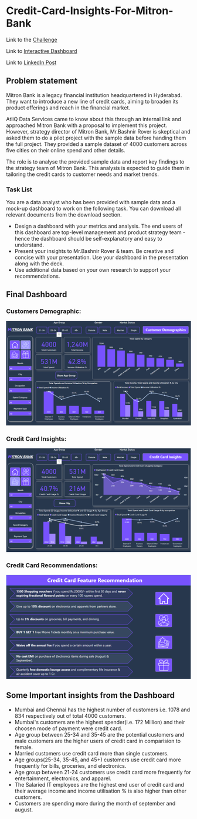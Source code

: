 # Credit-Card-Insights-For-Mitron-Bank

Link to the [Challenge](https://codebasics.io/challenge/codebasics-resume-project-challenge)

Link to [Interactive Dashboard](https://shorturl.at/zCJY1)

Link to [LinkedIn Post](https://www.linkedin.com/feed/update/urn:li:activity:7147919473310642176/)

## Problem statement

Mitron Bank is a legacy financial institution headquartered in Hyderabad. They want to introduce a new line of credit cards, aiming to broaden its product offerings and reach in the financial market. 

AtliQ Data Services came to know about this through an internal link and approached Mitron Bank with a proposal to implement this project. However, strategy director of Mitron Bank, Mr.Bashnir Rover is skeptical and asked them to do a pilot project with the sample data before handing them the full project. They provided a sample dataset of 4000 customers across five cities on their online spend and other details.

The role is to analyse the provided sample data and report key findings to the strategy team of Mitron Bank. This analysis is expected to guide them in tailoring the credit cards to customer needs and market trends. 

### Task List

You are a data analyst who has been provided with sample data and a mock-up dashboard to work on the following task. You can download all relevant documents from the download section.

- Design a dashboard with your metrics and analysis. The end users of this dashboard are top-level management and product strategy team - hence the dashboard should be self-explanatory and easy to understand.
- Present your insights to Mr.Bashnir Rover & team. Be creative and concise with your presentation. Use your dashboard in the presentation along with the deck.
- Use additional data based on your own research to support your recommendations.

## Final Dashboard

### Customers Demographic:
<p align="center">
    <img src='https://github.com/smrutiranjan-rout/Credit-Card-Insights-For-Mitron-Bank/blob/main/Customer%20demographics.png' width="600">
</p>

### Credit Card Insights:
<p align="center">
    <img src='https://github.com/smrutiranjan-rout/Credit-Card-Insights-For-Mitron-Bank/blob/main/CC%20Insights.png' width="600">
</p>

### Credit Card Recommendations:
<p align="center">
    <img src='https://github.com/smrutiranjan-rout/Credit-Card-Insights-For-Mitron-Bank/blob/main/CC%20Recommendations.png' width="600">
</p>

## Some Important insights from the Dashboard

- Mumbai and Chennai has the highest number of customers i.e. 1078 and 834 respectively out of total 4000 customers.
- Mumbai's customers are the highest spender(i.e. 172 Million) and their choosen mode of payment were credit card.
- Age group between 25-34 and 35-45 are the potential customers and male customers are the higher users of credit card in comparision to female.
- Married customers use credit card more than single customers.
- Age groups(25-34, 35-45, and 45+) customers use credit card more frequently for bills, groceries, and electronics.
- Age group between 21-24 customers use credit card more frequently for entertainment, electronics, and apparel.
- The Salaried IT employees are the highest end user of credit card and their average income and income utilisation % is also higher than other customers.
- Customers are spending more during the month of september and august.



